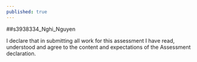 ```yaml
---
published: true
---
```

##s3938334_Nghi_Nguyen

I declare that in submitting all work for this assessment I have read, understood and agree to the content and expectations of the Assessment declaration.


